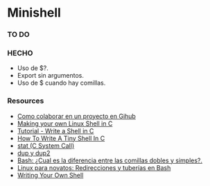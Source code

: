 # Minishell

### TO DO

### HECHO
* Uso de $?.
* Export sin argumentos.
* Uso de $ cuando hay comillas.

### Resources
* [Como colaborar en un proyecto en Gihub](https://gist.github.com/BCasal/026e4c7f5c71418485c1)
* [Making your own Linux Shell in C](https://www.geeksforgeeks.org/making-linux-shell-c/)
* [Tutorial - Write a Shell in C](https://brennan.io/2015/01/16/write-a-shell-in-c/)
* [How To Write A Tiny Shell In C](https://danrl.com/blog/2018/how-to-write-a-tiny-shell-in-c/)
* [stat (C System Call) ](http://codewiki.wikidot.com/c:system-calls:stat)
* [dup y dup2](https://baulderasec.wordpress.com/programacion/programacion-con-linux/3-trabajando-con-los-archivos/acceso-de-bajo-nivel-a-archivos/dup-y-dup2/)
* [Bash: ¿Cual es la diferencia entre las comillas dobles y simples?.](https://logico.ar/blog/2018/12/19/bash-cual-es-la-diferencia-entre-las-comillas-dobles-y-simples)
* [Linux para novatos: Redirecciones y tuberías en Bash](https://hipertextual.com/archivo/2014/07/redirecciones-y-tuberias-bash/)
* [Writing Your Own Shell](https://linuxgazette.net/111/ramankutty.html)
